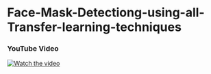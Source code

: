 # Face-Mask-Detectiong-using-all-Transfer-learning-techniques

### YouTube Video

[![Watch the video](https://youtu.com/_3t8ZCRXLp8&t.png)](https://youtu.be/_3t8ZCRXLp8&t)
